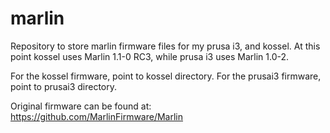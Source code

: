 # marlin

Repository to store marlin firmware files for my prusa i3, and kossel.
At this point kossel uses Marlin 1.1-0 RC3, while prusa i3 uses Marlin 1.0-2.

For the kossel firmware, point to kossel directory.
For the prusai3 firmware, point to prusai3 directory.

Original firmware can be found at:
https://github.com/MarlinFirmware/Marlin